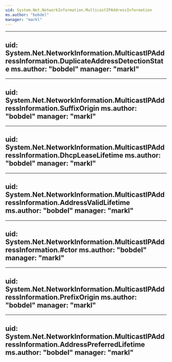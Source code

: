 ```yaml
---
uid: System.Net.NetworkInformation.MulticastIPAddressInformation
ms.author: "bobdel"
manager: "markl"
---
```


---
uid: System.Net.NetworkInformation.MulticastIPAddressInformation.DuplicateAddressDetectionState
ms.author: "bobdel"
manager: "markl"
---

---
uid: System.Net.NetworkInformation.MulticastIPAddressInformation.SuffixOrigin
ms.author: "bobdel"
manager: "markl"
---

---
uid: System.Net.NetworkInformation.MulticastIPAddressInformation.DhcpLeaseLifetime
ms.author: "bobdel"
manager: "markl"
---

---
uid: System.Net.NetworkInformation.MulticastIPAddressInformation.AddressValidLifetime
ms.author: "bobdel"
manager: "markl"
---

---
uid: System.Net.NetworkInformation.MulticastIPAddressInformation.#ctor
ms.author: "bobdel"
manager: "markl"
---

---
uid: System.Net.NetworkInformation.MulticastIPAddressInformation.PrefixOrigin
ms.author: "bobdel"
manager: "markl"
---

---
uid: System.Net.NetworkInformation.MulticastIPAddressInformation.AddressPreferredLifetime
ms.author: "bobdel"
manager: "markl"
---
